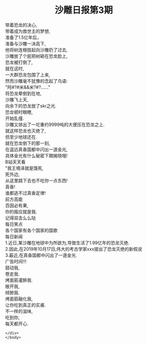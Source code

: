 <html>
	<head>
		<title>沙雕日报</title>
		 <style type="text/css">
			<!--
				.red{color:#FF0000}
				.green{color:#00FF00}
				.purple{color: #FF00FF}
			-->
		</style>
	</head>
	<body>
		<div><h1><center>沙雕日报第3期</center></h1>
	<div>
		带着恐龙的决心,<br>
		带着成为救世主的梦想,<br>
		准备了1.5亿年后，<br>
		准备与沙雕一决高下,<br>
		他将树连根拔起向沙雕扔了过去,<br>
		沙雕放了个屁把树砸在恐龙脸上,<br>
		恐龙被打倒了,<br>
		就在这时,<br>
		一大群恐龙包围了上来,<br>
		然而沙雕毫不犹豫的念起了鸟语:<br>
		"阿#?#米&&米?#?......"<br>
	        将恐龙晕倒到在地,<br>
		沙雕飞上天,<br>
		向余下的恐龙放了skr之光.<br>
		恐龙顿时眼瞎,<br>
		开始乱撞.<br>
		沙雕又排出了一坨重约9999吨的大便压在恐龙之上.<br>
		就这样恐龙也灭绝了,<br>
		但至少地球还在.<br>
		就在恐龙倒下的那一刻,<br>
		在遥远真香国都中闪出一道金光,<br>
		具体金光有什么秘密下期揭晓哦!<br>
		B站天天看<br>
		"我王境泽就是饿死,<br>
		死外边,<br>
		从这里跳下去也不吃你一点东西!<br>
		真香!<br>
		谁都逃不过真香定律!<br>
		前方高能<br>
		百因必有果,<br>
		你的报应就是我.<br>
		记得双击么么哒<br>
		每日笑点<br>
		各个国家有各个国家的国歌<br>
		每日新闻<br>
		1.近日,某沙雕在地球中为所欲为,导致生活了1.99亿年的恐龙灭绝.<br>
		2.因此,在2019年10月17日,伟大的考古学家xxx提出了恐龙灭绝的新假说<br>
		3.最近,在真香国都中闪出了一道金光.<br>
		广告时间!!!<br>
		鼓动我,<br>
		卷走我.<br>
		烤面筋灌醉我.<br>
		敞开我,<br>
		倾掀我.<br>
		烤面筋融化我,<br>
		让你吃到真正的实甫.<br>
		不一样的滋味,<br>
		吃到你,<br>
		每天都开心.<br>
		
	</div>
	</body>
</html>
